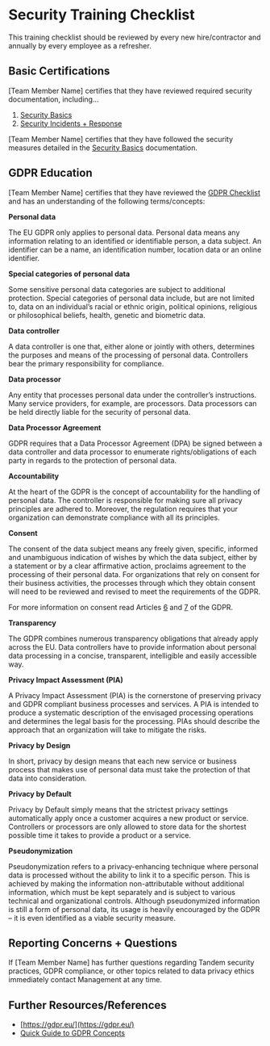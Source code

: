# Security Training Checklist

This training checklist should be reviewed by every new hire/contractor and annually by every employee as a refresher.

## Basic Certifications

[Team Member Name] certifies that they have reviewed required security documentation, including...

1. [Security Basics](/guides/security-basics.md)
2. [Security Incidents + Response](/guides/security-incident-response.md)

[Team Member Name] certifies that they have followed the security measures detailed in the [Security Basics](guides/security-basics.md) documentation.

## GDPR Education

[Team Member Name] certifies that they have reviewed the [GDPR Checklist](https://gdpr.eu/checklist/) and has an understanding of the following terms/concepts:

**Personal data**

The EU GDPR only applies to personal data. Personal data means any information relating to an identified or identifiable person, a data subject. An identifier can be a name, an identification number, location data or an online identifier.

 **Special categories of personal data**

Some sensitive personal data categories are subject to additional protection. Special categories of personal data include, but are not limited to, data on an individual’s racial or ethnic origin, political opinions, religious or philosophical beliefs, health, genetic and biometric data.

**Data controller**

A data controller is one that, either alone or jointly with others, determines the purposes and means of the processing of personal data. Controllers bear the primary responsibility for compliance.

**Data processor**

Any entity that processes personal data under the controller’s instructions. Many service providers, for example, are processors. Data processors can be held directly liable for the security of personal data.

**Data Processor Agreement**

GDPR requires that a Data Processor Agreement (DPA) be signed between a data controller and data processor to enumerate rights/obligations of each party in regards to the protection of personal data.

**Accountability**

At the heart of the GDPR is the concept of accountability for the handling of personal data. The controller is responsible for making sure all privacy principles are adhered to. Moreover, the regulation requires that your organization can demonstrate compliance with all its principles.

**Consent**

The consent of the data subject means any freely given, specific, informed and unambiguous indication of wishes by which the data subject, either by a statement or by a clear affirmative action, proclaims agreement to the processing of their personal data. For organizations that rely on consent for their business activities, the processes through which they obtain consent will need to be reviewed and revised to meet the requirements of the GDPR.

For more information on consent read Articles [6](https://gdpr.eu/article-6-how-to-process-personal-data-legally/) and [7]([https://gdpr.eu/article-7-how-to-get-consent-to-collect-personal-data/) of the GDPR.

**Transparency**

The GDPR combines numerous transparency obligations that already apply across the EU. Data controllers have to provide information about personal data processing in a concise, transparent, intelligible and easily accessible way.

**Privacy Impact Assessment (PIA)**

A Privacy Impact Assessment (PIA) is the cornerstone of preserving privacy and GDPR compliant business processes and services. A PIA is intended to produce a systematic description of the envisaged processing operations and determines the legal basis for the processing. PIAs should describe the approach that an organization will take to mitigate the risks.

**Privacy by Design**

In short, privacy by design means that each new service or business process that makes use of personal data must take the protection of that data into consideration.

**Privacy by Default**

Privacy by Default simply means that the strictest privacy settings automatically apply once a customer acquires a new product or service. Controllers or processors are only allowed to store data for the shortest possible time it takes to provide a product or a service.

**Pseudonymization**

Pseudonymization refers to a privacy-enhancing technique where personal data is processed without the ability to link it to a specific person. This is achieved by making the information non-attributable without additional information, which must be kept separately and is subject to various technical and organizational controls. Although pseudonymized information is still a form of personal data, its usage is heavily encouraged by the GDPR – it is even identified as a viable security measure.

## Reporting Concerns + Questions

If [Team Member Name] has further questions regarding Tandem security practices, GDPR compliance, or other topics related to data privacy ethics immediately contact Management at any time. 

## Further Resources/References

- [https://gdpr.eu/](https://gdpr.eu/)
- [Quick Guide to GDPR Concepts](https://blog.f-secure.com/quick-guide-to-gdpr-concepts/)
